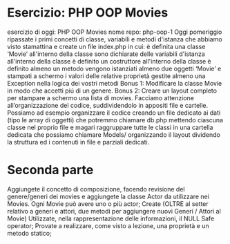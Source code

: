 # Esercizio: PHP OOP Movies

esercizio di oggi: PHP OOP Movies
nome repo: php-oop-1
Oggi pomeriggio ripassate i primi concetti di classe, variabili e metodi d'istanza che abbiamo visto stamattina e create un file index.php in cui:
è definita una classe ‘Movie’
all'interno della classe sono dichiarate delle variabili d'istanza
all'interno della classe è definito un costruttore
all'interno della classe è definito almeno un metodo
vengono istanziati almeno due oggetti ‘Movie’ e stampati a schermo i valori delle relative proprietà
gestite almeno una Exception nella logica dei vostri metodi
Bonus 1:
Modificare la classe Movie in modo che accetti piú di un genere.
Bonus 2:
Creare un layout completo per stampare a schermo una lista di movies.
Facciamo attenzione all’organizzazione del codice, suddividendolo in appositi file e cartelle. Possiamo ad esempio organizzare il codice
creando un file dedicato ai dati (tipo le array di oggetti) che potremmo chiamare db.php
mettendo ciascuna classe nel proprio file e magari raggruppare tutte le classi in una cartella dedicata che possiamo chiamare Models/
organizzando il layout dividendo la struttura ed i contenuti in file e parziali dedicati.

# Seconda parte
Aggiungete il concetto di composizione, facendo revisione del genere/generi dei movies e aggiungete la classe Actor da utilizzare nei Movies.
Ogni Movie può avere uno o più actor;
Create (OLTRE al setter relativo a generi e attori, due metodi per aggiungere nuovi Generi / Attori al Movie)
Utilizzate, nella rappresentazione delle informazioni, il NULL Safe operator;
Provate a realizzare, come visto a lezione, una proprietà e un metodo statico;